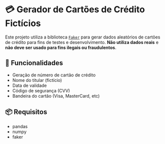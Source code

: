 # 💳 Gerador de Cartões de Crédito Fictícios

Este projeto utiliza a biblioteca [`Faker`](https://faker.readthedocs.io/) para gerar dados aleatórios de cartões de crédito para fins de testes e desenvolvimento. **Não utiliza dados reais** e **não deve ser usado para fins ilegais ou fraudulentos**.

## 🚀 Funcionalidades

- Geração de número de cartão de crédito
- Nome do titular (fictício)
- Data de validade
- Código de segurança (CVV)
- Bandeira do cartão (Visa, MasterCard, etc)

## 📦 Requisitos

- pandas
- numpy
- faker
